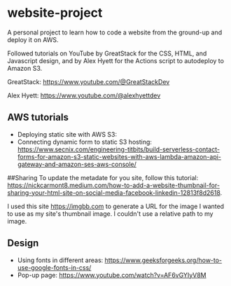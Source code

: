 # website-project
A personal project to learn how to code a website from the ground-up and deploy it on AWS.

Followed tutorials on YouTube by GreatStack for the CSS, HTML, and Javascript design, and by Alex Hyett for the Actions script to autodeploy to Amazon S3.

GreatStack: https://www.youtube.com/@GreatStackDev 


Alex Hyett: https://www.youtube.com/@alexhyettdev

## AWS tutorials 

* Deploying static site with AWS S3: 
* Connecting dynamic form to static S3 hosting: https://www.secnix.com/engineering-titbits/build-serverless-contact-forms-for-amazon-s3-static-websites-with-aws-lambda-amazon-api-gateway-and-amazon-ses-aws-console/

##Sharing
To update the metadate for you site, follow this tutorial: https://nickcarmont8.medium.com/how-to-add-a-website-thumbnail-for-sharing-your-html-site-on-social-media-facebook-linkedin-12813f8d2618. 

I used this site https://imgbb.com to generate a URL for the image I wanted to use as my site's thumbnail image. I couldn't use a relative path to my image.


## Design

* Using fonts in different areas: https://www.geeksforgeeks.org/how-to-use-google-fonts-in-css/ 
* Pop-up page: https://www.youtube.com/watch?v=AF6vGYIyV8M 